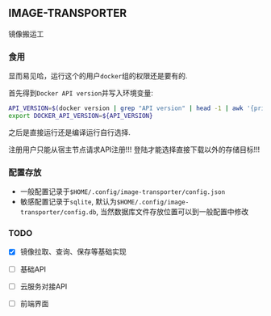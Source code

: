 ## IMAGE-TRANSPORTER
镜像搬运工
### 食用
显而易见哈，运行这个的用户`docker`组的权限还是要有的.

首先得到`Docker API version`并写入环境变量:
```bash
API_VERSION=$(docker version | grep "API version" | head -1 | awk '{print $3}')
export DOCKER_API_VERSION=${API_VERSION}
```
之后是直接运行还是编译运行自行选择.

注册用户只能从宿主节点请求API注册!!!
登陆才能选择直接下载以外的存储目标!!!
### 配置存放
- 一般配置记录于`$HOME/.config/image-transporter/config.json`
- 敏感配置记录于`sqlite`, 默认为`$HOME/.config/image-transporter/config.db`, 当然数据库文件存放位置可以到一般配置中修改
### TODO
- [x] 镜像拉取、查询、保存等基础实现

- [ ] 基础API

- [ ] 云服务对接API

- [ ] 前端界面